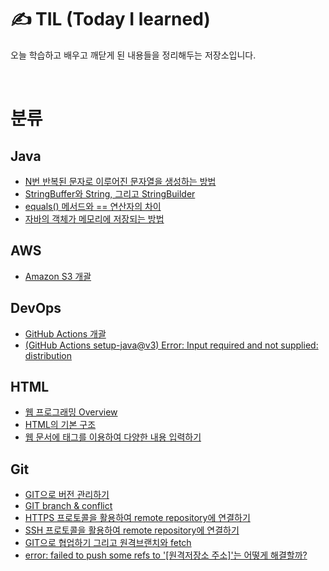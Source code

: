 # ✍ TIL (Today I learned)
오늘 학습하고 배우고 깨닫게 된 내용들을 정리해두는 저장소입니다.

<br/>

# 분류

## Java

* [N번 반복된 문자로 이루어진 문자열을 생성하는 방법](https://github.com/MrKeeplearning/TIL/blob/main/Java/%EC%9E%90%EB%B0%94%EC%9D%98%20%EB%AC%B8%EC%9E%90%EC%97%B4%20%EB%B0%98%EB%B3%B5/%EC%9E%90%EB%B0%94%EC%9D%98%20%EB%AC%B8%EC%9E%90%EC%97%B4%20%EB%B0%98%EB%B3%B5.md)
* [StringBuffer와 String, 그리고 StringBuilder](https://github.com/MrKeeplearning/TIL/blob/main/Java/StringBuffer/stringbuffer.md)
* [equals() 메서드와 == 연산자의 차이](https://github.com/MrKeeplearning/TIL/blob/main/Java/equals%20%EB%A9%94%EC%84%9C%EB%93%9C%EC%99%80%20%3D%3D%20%EC%97%B0%EC%82%B0%EC%9E%90%EC%9D%98%20%EC%B0%A8%EC%9D%B4/Difference%20between%20%3D%3D%20and%20equals.md)
* [자바의 객체가 메모리에 저장되는 방법](https://github.com/MrKeeplearning/TIL/blob/main/Java/%EC%9E%90%EB%B0%94%20%EA%B0%9D%EC%B2%B4%EA%B0%80%20%EB%A9%94%EB%AA%A8%EB%A6%AC%EC%97%90%20%EC%A0%80%EC%9E%A5%EB%90%98%EB%8A%94%20%EB%B0%A9%EB%B2%95/%EC%9E%90%EB%B0%94%20%EA%B0%9D%EC%B2%B4%EA%B0%80%20%EB%A9%94%EB%AA%A8%EB%A6%AC%EC%97%90%20%EC%A0%80%EC%9E%A5%EB%90%98%EB%8A%94%20%EB%B0%A9%EB%B2%95.md)

## AWS
* [Amazon S3 개괄](https://github.com/MrKeeplearning/TIL/blob/main/AWS/amazon-s3.md)

## DevOps
* [GitHub Actions 개괄](https://github.com/MrKeeplearning/TIL/blob/main/DevOps/github-actions.md)
* [(GitHub Actions setup-java@v3) Error: Input required and not supplied: distribution](https://github.com/MrKeeplearning/TIL/blob/main/DevOps/setup-java%20error%20solution.md)

## HTML
* [웹 프로그래밍 Overview](https://github.com/MrKeeplearning/TIL/blob/27ca9391fc5708db554cca0207e98472c4ac1be3/WEB/Chapter01-WEB%20overview.md)
* [HTML의 기본 구조](https://github.com/MrKeeplearning/TIL/blob/3522327f31df3db7497c908f88c500775d91fbd9/WEB/Chapter03-Creating%20basic%20HTML%20document.md)
* [웹 문서에 태그를 이용하여 다양한 내용 입력하기](https://github.com/MrKeeplearning/TIL/blob/f568b05482d6e5b88c163cda2b27a25ebc62d4a8/WEB/Chapter04-Entering%20Various%20Contents%20in%20Web.md)

## Git
* [GIT으로 버전 관리하기](https://github.com/MrKeeplearning/TIL/blob/main/GIT/GIT2-CLI%20%EB%B2%84%EC%A0%84%EA%B4%80%EB%A6%AC.md)
* [GIT branch & conflict](https://github.com/MrKeeplearning/TIL/blob/main/GIT/GIT3-CLI%20branch%20%26%20conflict.md)
* [HTTPS 프로토콜을 활용하여 remote repository에 연결하기](https://github.com/MrKeeplearning/TIL/blob/main/GIT/GIT3-CLI%EB%B0%B1%EC%97%85.md)
* [SSH 프로토콜을 활용하여 remote repository에 연결하기](https://github.com/MrKeeplearning/TIL/blob/main/GIT/GIT3-CLI%EB%B0%B1%EC%97%85%20SSH.md)
* [GIT으로 협업하기 그리고 원격브랜치와 fetch](https://github.com/MrKeeplearning/TIL/blob/main/GIT/GIT4-CLI%ED%98%91%EC%97%85.md)
* [error: failed to push some refs to '[원격저장소 주소]'는 어떻게 해결할까?](https://github.com/MrKeeplearning/TIL/blob/main/GIT/failed%20to%20push%20some%20refs%20to.md)

